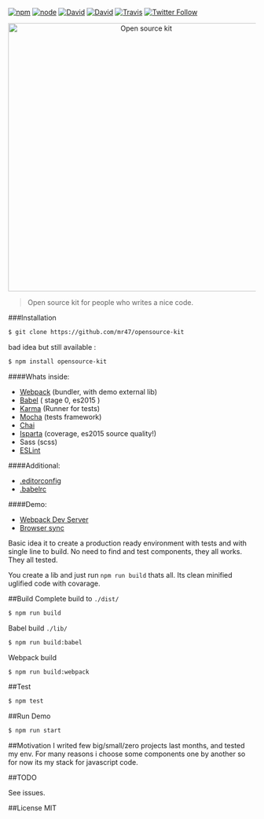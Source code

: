 [![npm](https://img.shields.io/npm/v/npm.svg)]() 
[![node](https://img.shields.io/badge/node-%3E%3D5.0.0-green.svg)]() 
[![David](https://img.shields.io/david/mr47/opensource-kit.svg)]()
[![David](https://img.shields.io/david/dev/mr47/opensource-kit.svg)]()
[![Travis](https://img.shields.io/travis/mr47/opensource-kit.svg)]()
[![Twitter Follow](https://img.shields.io/twitter/follow/seekmode.svg?style=social)](https://twitter.com/seekmode)

<p align="center">
    <img alt="Open source kit" src="https://raw.githubusercontent.com/mr47/opensource-kit/master/tmp/oskit.png" width="546">
</p>

> Open source kit for people who writes a nice code.


###Installation
```bash
$ git clone https://github.com/mr47/opensource-kit
```
bad idea but still available :
```bash
$ npm install opensource-kit
```
####Whats inside:

 - [Webpack](https://webpack.github.io/) (bundler, with demo external lib)
 - [Babel](https://babeljs.io) ( stage 0, es2015 ) 
 - [Karma](https://karma-runner.github.io) (Runner for tests)
 - [Mocha](https://mochajsorg/) (tests framework)
 - [Chai](http://chaijs.com/)
 - [Isparta](https://github.com/douglasduteil/isparta) (coverage, es2015 source quality!)
 - Sass (scss)
 - [ESLint](https://github.com/eslint/eslint)

####Additional:

 - [.editorconfig](http://editorconfig.org/)
 - [.babelrc](https://babeljs.io/docs/usage/babelrc/)

####Demo:

 - [Webpack Dev Server](https://webpack.github.io/docs/webpack-dev-server.html)
 - [Browser sync](https://www.browsersync.io/)

Basic idea it to create a production ready environment with tests and with single line to build. No need to find and test components, they all works. They all tested.

You create a lib and just run `npm run build` thats all.
Its clean minified uglified code with covarage.


##Build
Complete build to `./dist/`
```bash
$ npm run build
```
Babel build `./lib/`
```bash
$ npm run build:babel
```
Webpack build
```bash
$ npm run build:webpack
```

##Test
```bash
$ npm test
```
##Run Demo
```bash
$ npm run start
```

##Motivation
I writed few big/small/zero projects last months, and tested my env. For many reasons i choose some components one by another so for now its my stack for javascript code.

##TODO

See issues.

##License
MIT
